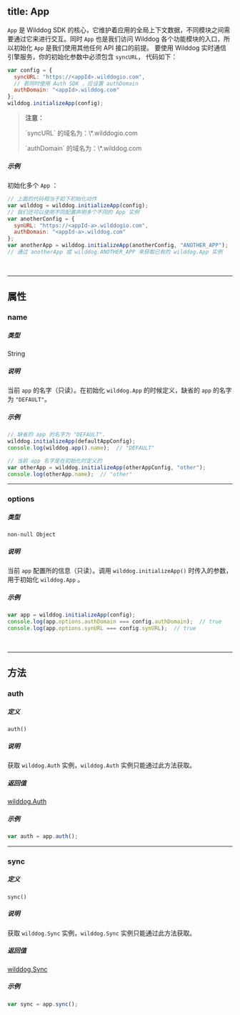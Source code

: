 
title: App
---

`App` 是 Wilddog SDK 的核心，它维护着应用的全局上下文数据，不同模块之间需要通过它来进行交互。同时 `App` 也是我们访问 Wilddog 各个功能模块的入口，所以初始化 `App` 是我们使用其他任何 API 接口的前提。
要使用 Wilddog 实时通信引擎服务，你的初始化参数中必须包含 `syncURL`， 代码如下：

```js
var config = {
  syncURL: "https://<appId>.wilddogio.com",
  // 若同时使用 Auth SDK ，应设置 authDomain
  authDomain: "<appId>.wilddog.com"
};
wilddog.initializeApp(config);

```

<blockquote class="warning">
  <p><strong>注意：</strong></p>
  <p>`syncURL` 的域名为：\*.wilddogio.com </p>
  <p>`authDomain` 的域名为：\*.wilddog.com </p>
</blockquote>

##### 示例

初始化多个 `App` ：

```js
// 上面的代码相当于如下初始化动作
var wilddog = wilddog.initializeApp(config);
// 我们还可以使用不同配置声明多个不同的 App 实例
var anotherConfig = {
  synURL: "https://<appId-a>.wilddogio.com",
  authDomain: "<appId-a>.wilddog.com"
};
var anotherApp = wilddog.initializeApp(anotherConfig, "ANOTHER_APP");
// 通过 anotherApp 或 wilddog.ANOTHER_APP 来获取已有的 wilddog.App 实例
```

</br>

------

## 属性

### name

##### 类型

String

##### 说明

当前 `app` 的名字（只读）。在初始化 `wilddog.App` 的时候定义，缺省的 `app` 的名字为 `"DEFAULT"`。

##### 示例

```js
// 缺省的 app 的名字为 "DEFAULT".
wilddog.initializeApp(defaultAppConfig);
console.log(wilddog.app().name);  // "DEFAULT"
```
```js
// 当前 app 名字是在初始化时定义的
var otherApp = wilddog.initializeApp(otherAppConfig, "other");
console.log(otherApp.name);  // "other"
```

------

### options

##### 类型

`non-null Object`

##### 说明

当前 `app` 配置所的信息（只读）。调用 `wilddog.initializeApp()` 时传入的参数，用于初始化 `wilddog.App` 。

##### 示例

```js
var app = wilddog.initializeApp(config);
console.log(app.options.authDomain === config.authDomain);  // true
console.log(app.options.synURL === config.synURL);  // true
```

</br>

------

## 方法

### auth

##### 定义

`auth()`

##### 说明

获取 `wilddog.Auth` 实例，`wilddog.Auth` 实例只能通过此方法获取。

##### 返回值

[wilddog.Auth](/auth/Egret/api/Auth.html)

##### 示例

```js
var auth = app.auth();
```

------

### sync

##### 定义

`sync()`

##### 说明

获取 `wilddog.Sync` 实例，`wilddog.Sync` 实例只能通过此方法获取。

##### 返回值

[wilddog.Sync](Sync.html)

##### 示例

```js
var sync = app.sync();
```

